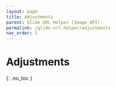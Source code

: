 ```yaml
---
layout: page
title: Adjustments
parent: Glide URL Helper (Image API)
permalink: /glide-url-helper/adjustments
nav_order: 1
---
```

# Adjustments
{: .no_toc }